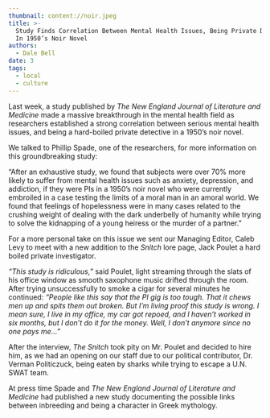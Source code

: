 ```yaml
---
thumbnail: content://noir.jpeg
title: >-
  Study Finds Correlation Between Mental Health Issues, Being Private Detective
  In 1950’s Noir Novel 
authors:
  - Dale Bell
date: 3
tags:
  - local
  - culture
---
```


Last week, a study published by *The New England Journal of Literature and Medicine* made a massive breakthrough in the mental health field as researchers established a strong correlation between serious mental health issues, and being a hard-boiled private detective in a 1950’s noir novel.

We talked to Phillip Spade, one of the researchers, for more information on this groundbreaking study:

“After an exhaustive study, we found that subjects were over 70% more likely to suffer from mental health issues such as anxiety, depression, and addiction, if they were PIs in a 1950’s noir novel who were currently embroiled in a case testing the limits of a moral man in an amoral world. We found that feelings of hopelessness were in many cases related to the crushing weight of dealing with the dark underbelly of humanity while trying to solve the kidnapping of a young heiress or the murder of a partner.”

For a more personal take on this issue we sent our Managing Editor, Caleb Levy to meet with a new addition to the *Snitch* lore page, Jack Poulet a hard boiled private investigator.

*“This study is ridiculous,”* said Poulet, light streaming through the slats of his office window as smooth saxophone music drifted through the room. After trying unsuccessfully to smoke a cigar for several minutes he continued: *“People like this say that the PI gig is too tough. That it chews men up and spits them out broken. But I’m living proof this study is wrong. I mean sure, I live in my office, my car got repoed, and I haven’t worked in six months, but I don’t do it for the money. Well, I don’t anymore since no one pays me…”*

After the interview, *The Snitch* took pity on Mr. Poulet and decided to hire him, as we had an opening on our staff due to our political contributor, Dr. Verman Politiczuck, being eaten by sharks while trying to escape a U.N. SWAT team.

At press time Spade and *The New England Journal of Literature and Medicine* had published a new study documenting the possible links between inbreeding and being a character in Greek mythology. 

